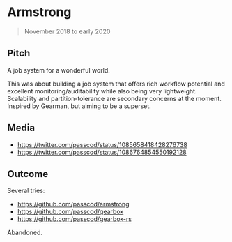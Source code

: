 # Armstrong

> November 2018 to early 2020

## Pitch

A job system for a wonderful world.

This was about building a job system that offers rich workflow potential and excellent
monitoring/auditability while also being very lightweight. Scalability and partition-tolerance are
secondary concerns at the moment. Inspired by Gearman, but aiming to be a superset.

## Media

- <https://twitter.com/passcod/status/1085658418428276738>
- <https://twitter.com/passcod/status/1086764854550192128>

## Outcome

Several tries:

- <https://github.com/passcod/armstrong>
- <https://github.com/passcod/gearbox>
- <https://github.com/passcod/gearbox-rs>

Abandoned.
